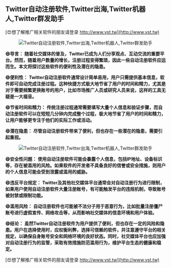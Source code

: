 ## **Twitter自动注册软件,Twitter出海,Twitter机器人,Twitter群发助手**

[😍想了解推广相关软件的朋友请登录 http://www.vst.tw](http://www.vst.tw)

 <center><img src="https://vst.tw/MP4/tuiguang/png/6.png" alt="Twitter自动注册软件,Twitter出海,Twitter机器人,Twitter群发助手"></center>

**😄导言： 随着社交媒体的普及，Twitter已成为人们分享观点、互动交流的重要平台。然而，随着用户数量的增长，注册过程变得繁琐，因此一些自动注册软件应运而生。本文将探讨这些软件的便利性及潜在的隐患。**

**😄便利性： Twitter自动注册软件通常设计简单易用，用户只需提供基本信息，软件即可自动完成注册过程。这种快捷方式极大地节省了用户的时间和精力，尤其是对于需要频繁更换账号的用户，比如市场推广人员或研究人员来说，这样的工具无疑是一大福音。**

**😄节省时间和精力： 传统注册过程通常需要填写大量个人信息和验证步骤，而自动注册软件可以在短短几分钟内完成整个过程，极大地节省了用户的时间和精力，让用户能够更专注于他们的实际工作或活动。**

**😄潜在隐患： 尽管自动注册软件带来了便利，但也存在一些潜在的隐患，需要引起重视。**

 <center><img src="https://vst.tw/MP4/tuiguang/png/4.png" alt="Twitter自动注册软件,Twitter出海,Twitter机器人,Twitter群发助手"></center>

**😄安全性问题： 使用自动注册软件可能会暴露个人信息，包括IP地址、设备标识等，存在被滥用的风险。如果软件的开发者不具备良好的信誉或安全措施，则用户的个人信息可能会受到泄露或滥用的威胁。**

**😄违反平台规定： Twitter及其他社交媒体平台通常会对自动注册行为进行限制，如果用户使用自动注册软件大量注册账号，有可能触发平台的违规机制，导致账号被封禁或限制功能。**

**😄滥用风险： 自动注册软件也可能被不法分子用于恶意行为，比如批量注册僵尸账号进行虚假宣传、网络攻击等，从而影响社交媒体的信息环境和用户体验。**

**😄结论： 虽然Twitter自动注册软件为用户提供了便利，但也存在一定的风险和隐患。用户在选择使用时，应权衡利弊，选择可信赖的软件，并注意遵守平台的相关规定，以确保自身账号安全和网络环境的良好状态。同时，社交媒体平台也应加强对自动注册行为的监管，采取有效措施防范滥用行为，维护平台生态的健康和稳定。**

[😍想了解推广相关软件的朋友请登录 http://www.vst.tw](http://www.vst.tw)



